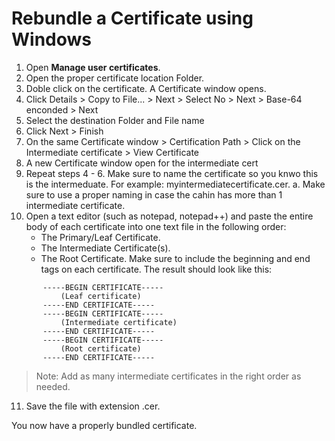 # **Rebundle a Certificate using Windows**

1. Open **Manage user certificates**.
2. Open the proper certificate location Folder.
3. Doble click on the certificate. A Certificate window opens.
4. Click Details > Copy to File... > Next > Select No > Next > Base-64 enconded > Next 
5. Select the destination Folder and File name
6. Click Next > Finish
7. On the same Certificate window > Certification Path > Click on the Intermediate certificate > View Certificate
8. A new Certificate window open for the intermediate cert
9. Repeat steps 4 - 6. Make sure to name the certificate so you knwo this is the intermeduate. For example: myintermediatecertificate.cer.
    a. Make sure to use a proper naming in case the cahin has more than 1 intermediate certificate.
10. Open a text editor (such as notepad, notepad++) and paste the entire body of each certificate into one text file in the following order:
    - The Primary/Leaf Certificate.
    - The Intermediate Certificate(s).
    - The Root Certificate.
    Make sure to include the beginning and end tags on each certificate. The result should look like this:
 ```
        -----BEGIN CERTIFICATE-----
            (Leaf certificate)
        -----END CERTIFICATE-----
        -----BEGIN CERTIFICATE-----
            (Intermediate certificate)
        -----END CERTIFICATE-----
        -----BEGIN CERTIFICATE-----
            (Root certificate)
        -----END CERTIFICATE-----
```

> Note: Add as many intermediate certificates in the right order as needed.

11. Save the file with extension .cer.

You now have a properly bundled certificate.